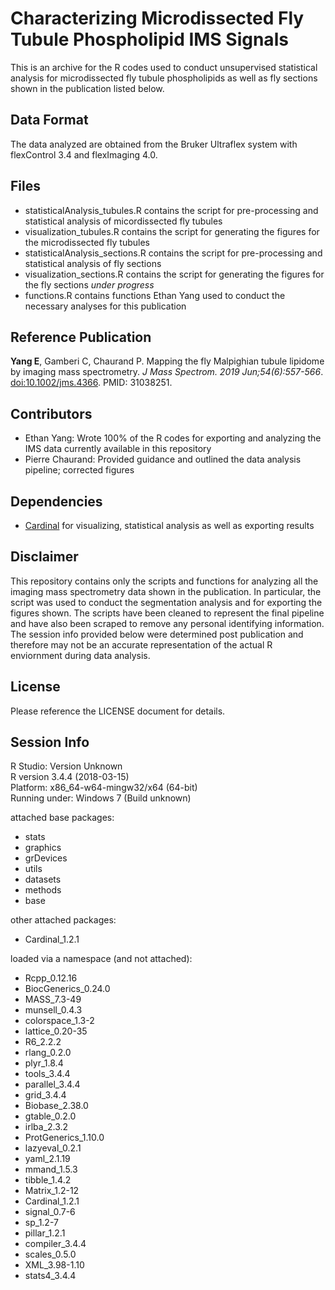 # Characterizing Microdissected Fly Tubule Phospholipid IMS Signals
This is an archive for the R codes used to conduct unsupervised statistical analysis for microdissected fly tubule phospholipids as well as fly sections shown in the publication listed below.

## Data Format
The data analyzed are obtained from the Bruker Ultraflex system with flexControl 3.4 and flexImaging 4.0.  

## Files

* statisticalAnalysis_tubules.R contains the script for pre-processing and statistical analysis of micordissected fly tubules
* visualization_tubules.R contains the script for generating the figures for the microdissected fly tubules
* statisticalAnalysis_sections.R contains the script for pre-processing and statistical analysis of fly sections
* visualization_sections.R contains the script for generating the figures for the fly sections *under progress*
* functions.R contains functions Ethan Yang used to conduct the necessary analyses for this publication

## Reference Publication
**Yang E**, Gamberi C, Chaurand P. Mapping the fly Malpighian tubule lipidome by imaging mass spectrometry. *J Mass Spectrom. 2019 Jun;54(6):557-566*. [doi:10.1002/jms.4366](https://pubmed.ncbi.nlm.nih.gov/31410898/). PMID: 31038251.

## Contributors 

* Ethan Yang: Wrote 100% of the R codes for exporting and analyzing the IMS data currently available in this repository
* Pierre Chaurand: Provided guidance and outlined the data analysis pipeline; corrected figures

## Dependencies

* [Cardinal](https://github.com/kuwisdelu/Cardinal) for visualizing, statistical analysis as well as exporting results

## Disclaimer
This repository contains only the scripts and functions for analyzing all the imaging mass spectrometry data shown in the publication. In particular, the script was used to conduct the segmentation analysis and for exporting the figures shown. The scripts have been cleaned to represent the final pipeline and have also been scraped to remove any personal identifying information. The session info provided below were determined post publication and therefore may not be an accurate representation of the actual R enviornment during data analysis.   

## License
Please reference the LICENSE document for details. 

## Session Info
R Studio: Version Unknown  
R version 3.4.4 (2018-03-15)  
Platform: x86_64-w64-mingw32/x64 (64-bit)  
Running under: Windows 7 (Build unknown) 

attached base packages:  

* stats
* graphics
* grDevices 
* utils
* datasets  
* methods   
* base     

other attached packages:
* Cardinal_1.2.1

loaded via a namespace (and not attached):
* Rcpp_0.12.16        
* BiocGenerics_0.24.0 
* MASS_7.3-49         
* munsell_0.4.3       
* colorspace_1.3-2    
* lattice_0.20-35     
* R6_2.2.2            
* rlang_0.2.0        
* plyr_1.8.4          
* tools_3.4.4         
* parallel_3.4.4      
* grid_3.4.4          
* Biobase_2.38.0      
* gtable_0.2.0        
* irlba_2.3.2         
* ProtGenerics_1.10.0
* lazyeval_0.2.1      
* yaml_2.1.19         
* mmand_1.5.3         
* tibble_1.4.2        
* Matrix_1.2-12       
* Cardinal_1.2.1      
* signal_0.7-6        
* sp_1.2-7           
* pillar_1.2.1        
* compiler_3.4.4      
* scales_0.5.0        
* XML_3.98-1.10       
* stats4_3.4.4       
